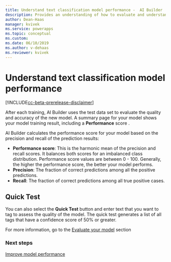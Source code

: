 ```yaml
---
title: Understand text classification model performance -  AI Builder | Microsoft Docs
description: Provides an understanding of how to evaluate and understand text classification model performance
author: Dean-Haas
manager: kvivek
ms.service: powerapps
ms.topic: conceptual
ms.custom: 
ms.date: 06/10/2019
ms.author: v-dehaas
ms.reviewer: kvivek
---
```


# Understand text classification model performance

[!INCLUDE[cc-beta-prerelease-disclaimer](./includes/cc-beta-prerelease-disclaimer.md)]

After each training, AI Builder uses the test data set to evaluate the quality and accuracy of the new model. A summary page for your model shows your model training result, including a **Performance** score .  

AI Builder calculates the performance score for your model based on the precision and recall of the prediction results:

- **Performance score**: This is the harmonic mean of the precision and recall scores. It balances both scores for an imbalanced class distribution. Performance score values are between 0 - 100. Generally, the higher the performance score, the better your model performs. 
- **Precision**: The fraction of correct predictions among all the positive predictions.
- **Recall**: The fraction of correct predictions among all true positive cases.

## Quick Test

You can also select the **Quick Test** button and enter text that you want to tag to assess the quality of the model. The quick test generates a list of all tags that have a confidence score of 50% or greater. 

For more information, go to the [Evaluate your model](manage-model.md#evaluate-your-model) section

### Next steps

[Improve model performance](improve-text-classification-performance.md) 
